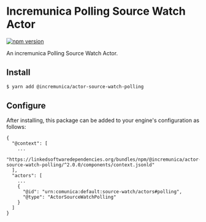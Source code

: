 # Incremunica Polling Source Watch Actor

[![npm version](https://badge.fury.io/js/@incremunica%2Factor-source-watch-polling.svg)](https://badge.fury.io/js/@incremunica%2Factor-source-watch-polling)

An incremunica Polling Source Watch Actor.

## Install

```bash
$ yarn add @incremunica/actor-source-watch-polling
```

## Configure

After installing, this package can be added to your engine's configuration as follows:
```text
{
  "@context": [
    ...
    "https://linkedsoftwaredependencies.org/bundles/npm/@incremunica/actor-source-watch-polling/^2.0.0/components/context.jsonld"
  ],
  "actors": [
    ...
    {
      "@id": "urn:comunica:default:source-watch/actors#polling",
      "@type": "ActorSourceWatchPolling"
    }
  ]
}
```
